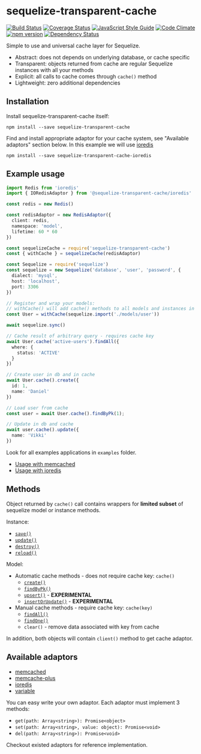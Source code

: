 # sequelize-transparent-cache

[![Build Status](https://travis-ci.org/DanielHreben/sequelize-transparent-cache.svg?branch=master)](https://travis-ci.org/DanielHreben/sequelize-transparent-cache)
[![Coverage Status](https://codecov.io/gh/DanielHreben/sequelize-transparent-cache/branch/master/graph/badge.svg)](https://codecov.io/gh/DanielHreben/sequelize-transparent-cache)
[![JavaScript Style Guide](https://img.shields.io/badge/code_style-standard-brightgreen.svg)](https://standardjs.com)
[![Code Climate](https://codeclimate.com/github/DanielHreben/sequelize-transparent-cache/badges/gpa.svg)](https://codeclimate.com/github/DanielHreben/sequelize-transparent-cache)
[![npm version](https://badge.fury.io/js/sequelize-transparent-cache.svg)](https://badge.fury.io/js/sequelize-transparent-cache)
[![Dependency Status](https://david-dm.org/DanielHreben/sequelize-transparent-cache.svg)](https://www.versioneye.com/user/projects/5922c858da94de003b9f63af)

Simple to use and universal cache layer for Sequelize.

* Abstract: does not depends on underlying database, or cache specific
* Transparent: objects returned from cache are regular Sequelize instances with all your methods
* Explicit: all calls to cache comes through `cache()` method
* Lightweight: zero additional dependencies

## Installation

Install sequelize-transparent-cache itself:

```npm install --save sequelize-transparent-cache```

Find and install appropriate adaptor for your cache system, see "Available adaptors" section below.
In this example we will use [ioredis](https://www.npmjs.com/package/ioredis)

```npm install --save sequelize-transparent-cache-ioredis```

## Example usage

```ts
import Redis from 'ioredis'
import { IORedisAdaptor } from '@sequelize-transparent-cache/ioredis'

const redis = new Redis()

const redisAdaptor = new RedisAdaptor({
  client: redis,
  namespace: 'model',
  lifetime: 60 * 60
})

const sequelizeCache = require('sequelize-transparent-cache')
const { withCache } = sequelizeCache(redisAdaptor)

const Sequelize = require('sequelize')
const sequelize = new Sequelize('database', 'user', 'password', {
  dialect: 'mysql',
  host: 'localhost',
  port: 3306
})

// Register and wrap your models:
// withCache() will add cache() methods to all models and instances in sequelize v4
const User = withCache(sequelize.import('./models/user'))

await sequelize.sync()

// Cache result of arbitrary query - requires cache key
await User.cache('active-users').findAll({
  where: {
    status: 'ACTIVE'
  }
})

// Create user in db and in cache
await User.cache().create({
  id: 1,
  name: 'Daniel'
})

// Load user from cache
const user = await User.cache().findByPk(1);

// Update in db and cache
await user.cache().update({
  name: 'Vikki'
})

```

Look for all examples applications in `examples` folder.

* [Usage with memcached](https://github.com/DanielHreben/sequelize-transparent-cache/blob/master/examples/memcached-mysql)
* [Usage with ioredis](https://github.com/DanielHreben/sequelize-transparent-cache/blob/master/examples/redis-mysql)

## Methods

Object returned by `cache()` call contains wrappers for **limited subset** of sequelize model or instance methods.

Instance:

* [`save()`](http://docs.sequelizejs.com/class/lib/model.js~Model.html#instance-method-save)
* [`update()`](http://docs.sequelizejs.com/class/lib/model.js~Model.html#static-method-update)
* [`destroy()`](http://docs.sequelizejs.com/class/lib/model.js~Model.html#instance-method-destroy)
* [`reload()`](http://docs.sequelizejs.com/class/lib/model.js~Model.html#instance-method-reload)

Model:
* Automatic cache methods - does not require cache key: `cache()`
  * [`create()`](http://docs.sequelizejs.com/class/lib/model.js~Model.html#static-method-create)
  * [`findByPk()`](http://docs.sequelizejs.com/class/lib/model.js~Model.html#static-method-findByPk)
  * [`upsert()`](http://docs.sequelizejs.com/class/lib/model.js~Model.html#static-method-upsert) - **EXPERIMENTAL**
  * [`insertOrUpdate()`](http://docs.sequelizejs.com/class/lib/model.js~Model.html#static-method-upsert) - **EXPERIMENTAL**
* Manual cache methods - require cache key: `cache(key)`
  * [`findAll()`](http://docs.sequelizejs.com/class/lib/model.js~Model.html#static-method-findAll)
  * [`findOne()`](http://docs.sequelizejs.com/class/lib/model.js~Model.html#static-method-findOne)
  * `clear()` - remove data associated with key from cache

In addition, both objects will contain `client()` method to get cache adaptor.

## Available adaptors

* [memcached](https://www.npmjs.com/package/sequelize-transparent-cache-memcached)
* [memcache-plus](https://www.npmjs.com/package/sequelize-transparent-cache-memcache-plus)
* [ioredis](https://www.npmjs.com/package/sequelize-transparent-cache-ioredis)
* [variable](https://www.npmjs.com/package/sequelize-transparent-cache-variable)

You can easy write your own adaptor. Each adaptor must implement 3 methods:

* `get(path: Array<string>): Promise<object>`
* `set(path: Array<string>, value: object): Promise<void>`
* `del(path: Array<string>): Promise<void>`

Checkout existed adaptors for reference implementation.
